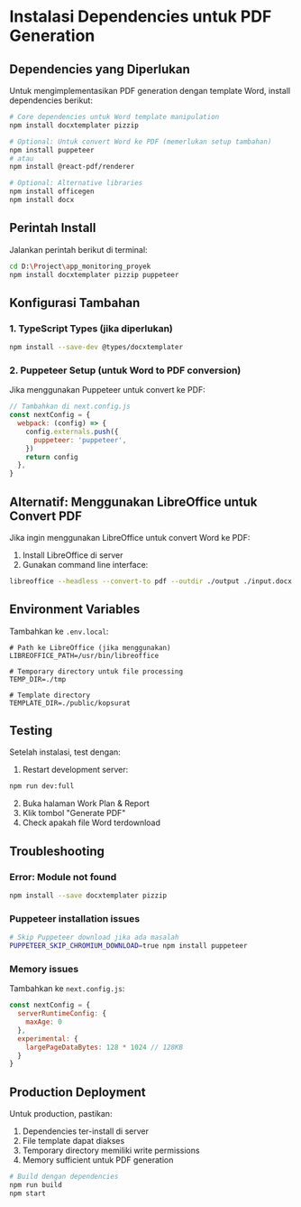 # Instalasi Dependencies untuk PDF Generation

## Dependencies yang Diperlukan

Untuk mengimplementasikan PDF generation dengan template Word, install dependencies berikut:

```bash
# Core dependencies untuk Word template manipulation
npm install docxtemplater pizzip

# Optional: Untuk convert Word ke PDF (memerlukan setup tambahan)
npm install puppeteer
# atau
npm install @react-pdf/renderer

# Optional: Alternative libraries
npm install officegen
npm install docx
```

## Perintah Install

Jalankan perintah berikut di terminal:

```bash
cd D:\Project\app_monitoring_proyek
npm install docxtemplater pizzip puppeteer
```

## Konfigurasi Tambahan

### 1. TypeScript Types (jika diperlukan)
```bash
npm install --save-dev @types/docxtemplater
```

### 2. Puppeteer Setup (untuk Word to PDF conversion)
Jika menggunakan Puppeteer untuk convert ke PDF:

```javascript
// Tambahkan di next.config.js
const nextConfig = {
  webpack: (config) => {
    config.externals.push({
      puppeteer: 'puppeteer',
    })
    return config
  },
}
```

## Alternatif: Menggunakan LibreOffice untuk Convert PDF

Jika ingin menggunakan LibreOffice untuk convert Word ke PDF:

1. Install LibreOffice di server
2. Gunakan command line interface:

```bash
libreoffice --headless --convert-to pdf --outdir ./output ./input.docx
```

## Environment Variables

Tambahkan ke `.env.local`:

```env
# Path ke LibreOffice (jika menggunakan)
LIBREOFFICE_PATH=/usr/bin/libreoffice

# Temporary directory untuk file processing
TEMP_DIR=./tmp

# Template directory
TEMPLATE_DIR=./public/kopsurat
```

## Testing

Setelah instalasi, test dengan:

1. Restart development server:
```bash
npm run dev:full
```

2. Buka halaman Work Plan & Report
3. Klik tombol "Generate PDF"
4. Check apakah file Word terdownload

## Troubleshooting

### Error: Module not found
```bash
npm install --save docxtemplater pizzip
```

### Puppeteer installation issues
```bash
# Skip Puppeteer download jika ada masalah
PUPPETEER_SKIP_CHROMIUM_DOWNLOAD=true npm install puppeteer
```

### Memory issues
Tambahkan ke `next.config.js`:
```javascript
const nextConfig = {
  serverRuntimeConfig: {
    maxAge: 0
  },
  experimental: {
    largePageDataBytes: 128 * 1024 // 128KB
  }
}
```

## Production Deployment

Untuk production, pastikan:

1. Dependencies ter-install di server
2. File template dapat diakses
3. Temporary directory memiliki write permissions
4. Memory sufficient untuk PDF generation

```bash
# Build dengan dependencies
npm run build
npm start
```